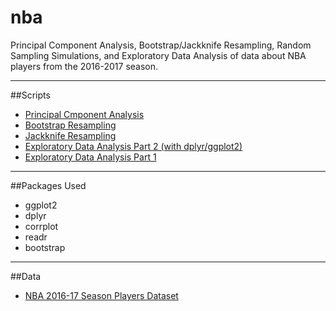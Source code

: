# nba
Principal Component Analysis, Bootstrap/Jackknife Resampling, Random Sampling Simulations, and Exploratory Data Analysis of data about NBA players from the 2016-2017 season.

-----

##Scripts

- [Principal Cmponent Analysis](nba_eda.md)
- [Bootstrap Resampling](nba_boostrap.md)
- [Jackknife Resampling](nba_jackknife.md)
- [Exploratory Data Analysis Part 2 (with dplyr/ggplot2)](nba_eda2.md)
- [Exploratory Data Analysis Part 1](nba_eda.md)

-----

##Packages Used

- ggplot2
- dplyr
- corrplot
- readr
- bootstrap

-----

##Data

- [NBA 2016-17 Season Players Dataset](nba2017-players.csv)